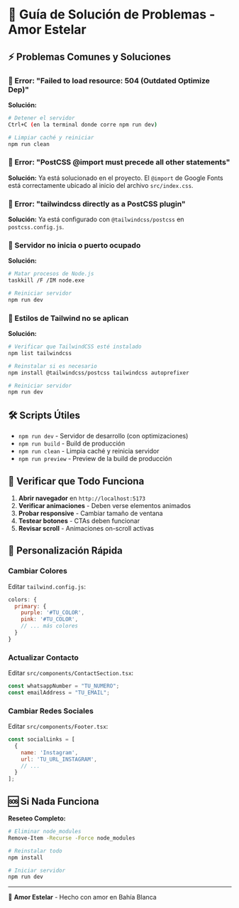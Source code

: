 # 🔧 Guía de Solución de Problemas - Amor Estelar

## ⚡ Problemas Comunes y Soluciones

### 🚨 Error: "Failed to load resource: 504 (Outdated Optimize Dep)"

**Solución:**
```bash
# Detener el servidor
Ctrl+C (en la terminal donde corre npm run dev)

# Limpiar caché y reiniciar
npm run clean
```

### 🚨 Error: "PostCSS @import must precede all other statements"

**Solución:** Ya está solucionado en el proyecto. El `@import` de Google Fonts está correctamente ubicado al inicio del archivo `src/index.css`.

### 🚨 Error: "tailwindcss directly as a PostCSS plugin"

**Solución:** Ya está configurado con `@tailwindcss/postcss` en `postcss.config.js`.

### 🚨 Servidor no inicia o puerto ocupado

**Solución:**
```bash
# Matar procesos de Node.js
taskkill /F /IM node.exe

# Reiniciar servidor
npm run dev
```

### 🚨 Estilos de Tailwind no se aplican

**Solución:**
```bash
# Verificar que TailwindCSS esté instalado
npm list tailwindcss

# Reinstalar si es necesario
npm install @tailwindcss/postcss tailwindcss autoprefixer

# Reiniciar servidor
npm run dev
```

## 🛠️ Scripts Útiles

- `npm run dev` - Servidor de desarrollo (con optimizaciones)
- `npm run build` - Build de producción
- `npm run clean` - Limpia caché y reinicia servidor
- `npm run preview` - Preview de la build de producción

## 📱 Verificar que Todo Funciona

1. **Abrir navegador** en `http://localhost:5173`
2. **Verificar animaciones** - Deben verse elementos animados
3. **Probar responsive** - Cambiar tamaño de ventana
4. **Testear botones** - CTAs deben funcionar
5. **Revisar scroll** - Animaciones on-scroll activas

## 🎨 Personalización Rápida

### Cambiar Colores
Editar `tailwind.config.js`:
```js
colors: {
  primary: {
    purple: '#TU_COLOR',
    pink: '#TU_COLOR',
    // ... más colores
  }
}
```

### Actualizar Contacto
Editar `src/components/ContactSection.tsx`:
```js
const whatsappNumber = "TU_NUMERO";
const emailAddress = "TU_EMAIL";
```

### Cambiar Redes Sociales
Editar `src/components/Footer.tsx`:
```js
const socialLinks = [
  {
    name: 'Instagram',
    url: 'TU_URL_INSTAGRAM',
    // ...
  }
];
```

## 🆘 Si Nada Funciona

**Reseteo Completo:**
```bash
# Eliminar node_modules
Remove-Item -Recurse -Force node_modules

# Reinstalar todo
npm install

# Iniciar servidor
npm run dev
```

---

💜 **Amor Estelar** - Hecho con amor en Bahía Blanca
